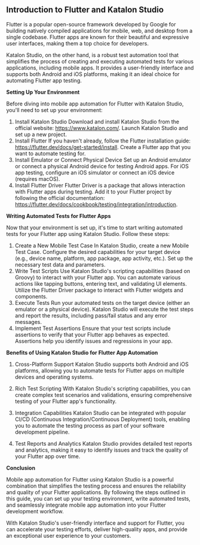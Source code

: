 
## Introduction to Flutter and Katalon Studio
Flutter is a popular open-source framework developed by Google for building natively compiled applications for mobile, web, and desktop from a single codebase. Flutter apps are known for their beautiful and expressive user interfaces, making them a top choice for developers.

Katalon Studio, on the other hand, is a robust test automation tool that simplifies the process of creating and executing automated tests for various applications, including mobile apps. It provides a user-friendly interface and supports both Android and iOS platforms, making it an ideal choice for automating Flutter app testing.

**Setting Up Your Environment**

Before diving into mobile app automation for Flutter with Katalon Studio, you'll need to set up your environment:

1. Install Katalon Studio
Download and install Katalon Studio from the official website: https://www.katalon.com/.
Launch Katalon Studio and set up a new project.
2. Install Flutter
If you haven't already, follow the Flutter installation guide: https://flutter.dev/docs/get-started/install.
Create a Flutter app that you want to automate testing for.
3. Install Emulator or Connect Physical Device
Set up an Android emulator or connect a physical Android device for testing Android apps.
For iOS app testing, configure an iOS simulator or connect an iOS device (requires macOS).
4. Install Flutter Driver
Flutter Driver is a package that allows interaction with Flutter apps during testing. Add it to your Flutter project by following the official documentation: https://flutter.dev/docs/cookbook/testing/integration/introduction.

**Writing Automated Tests for Flutter Apps**

Now that your environment is set up, it's time to start writing automated tests for your Flutter app using Katalon Studio. Follow these steps:

1. Create a New Mobile Test Case
In Katalon Studio, create a new Mobile Test Case.
Configure the desired capabilities for your target device (e.g., device name, platform, app package, app activity, etc.).
Set up the necessary test data and parameters.
2. Write Test Scripts
Use Katalon Studio's scripting capabilities (based on Groovy) to interact with your Flutter app. You can automate various actions like tapping buttons, entering text, and validating UI elements.
Utilize the Flutter Driver package to interact with Flutter widgets and components.
3. Execute Tests
Run your automated tests on the target device (either an emulator or a physical device).
Katalon Studio will execute the test steps and report the results, including pass/fail status and any error messages.
4. Implement Test Assertions
Ensure that your test scripts include assertions to verify that your Flutter app behaves as expected.
Assertions help you identify issues and regressions in your app.

**Benefits of Using Katalon Studio for Flutter App Automation**

1. Cross-Platform Support
Katalon Studio supports both Android and iOS platforms, allowing you to automate tests for Flutter apps on multiple devices and operating systems.

2. Rich Test Scripting
With Katalon Studio's scripting capabilities, you can create complex test scenarios and validations, ensuring comprehensive testing of your Flutter app's functionality.

3. Integration Capabilities
Katalon Studio can be integrated with popular CI/CD (Continuous Integration/Continuous Deployment) tools, enabling you to automate the testing process as part of your software development pipeline.

4. Test Reports and Analytics
Katalon Studio provides detailed test reports and analytics, making it easy to identify issues and track the quality of your Flutter app over time.

**Conclusion**

Mobile app automation for Flutter using Katalon Studio is a powerful combination that simplifies the testing process and ensures the reliability and quality of your Flutter applications. By following the steps outlined in this guide, you can set up your testing environment, write automated tests, and seamlessly integrate mobile app automation into your Flutter development workflow.

With Katalon Studio's user-friendly interface and support for Flutter, you can accelerate your testing efforts, deliver high-quality apps, and provide an exceptional user experience to your customers.
